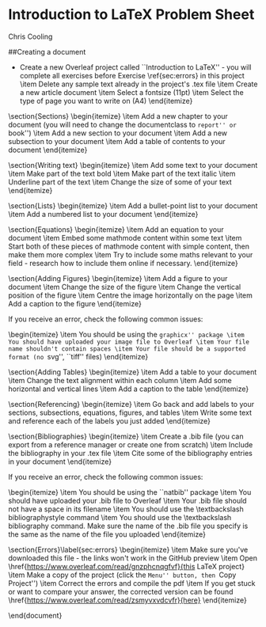 # Introduction to LaTeX Problem Sheet
Chris Cooling

##Creating a document
* Create a new Overleaf project called ``Introduction to LaTeX'' - you will complete all exercises before Exercise \ref{sec:errors} in this project
\item Delete any sample text already in the project's .tex file
\item Create a new article document
\item Select a fontsize (11pt)
\item Select the type of page you want to write on (A4)
\end{itemize}

\section{Sections}
\begin{itemize}
\item Add a new chapter to your document (you will need to change the documentclass to ``report'' or ``book'')
\item Add a new section to your document
\item Add a new subsection to your document
\item Add a table of contents to your document
\end{itemize}

\section{Writing text}
\begin{itemize}
\item Add some text to your document
\item Make part of the text bold
\item Make part of the text italic
\item Underline part of the text
\item Change the size of some of your text
\end{itemize}

\section{Lists}
\begin{itemize}
\item Add a bullet-point list to your document
\item Add a numbered list to your document
\end{itemize}

\section{Equations}
\begin{itemize}
\item Add an equation to your document
\item Embed some mathmode content within some text
\item Start both of these pieces of mathmode content with simple content, then make them more complex
\item Try to include some maths relevant to your field - research how to include them online if necessary.
\end{itemize}

\section{Adding Figures}
\begin{itemize}
\item Add a figure to your document
\item Change the size of the figure
\item Change the vertical position of the figure
\item Centre the image horizontally on the page
\item Add a caption to the figure
\end{itemize}

If you receive an error, check the following common issues:

\begin{itemize}
\item You should be using the ``graphicx'' package
\item You should have uploaded your image file to Overleaf
\item Your file name shouldn't contain spaces
\item Your file should be a supported format (no ``svg'', ``tiff'' files)
\end{itemize}

\section{Adding Tables}
\begin{itemize}
\item Add a table to your document
\item Change the text alignment within each column
\item Add some horizontal and vertical lines
\item Add a caption to the table
\end{itemize}

\section{Referencing}
\begin{itemize}
\item Go back and add labels to your sections, subsections, equations, figures, and tables
\item Write some text and reference each of the labels you just added
\end{itemize}

\section{Bibliographies}
\begin{itemize}
\item Create a .bib file (you can export from a reference manager or create one from scratch)
\item Include the bibliography in your .tex file
\item Cite some of the bibliography entries in your document
\end{itemize}

If you receive an error, check the following common issues:

\begin{itemize}
\item You should be using the ``natbib'' package
\item You should have uploaded your .bib file to Overleaf
\item Your .bib file should not have a space in its filename
\item You should use the \textbackslash bibliographystyle command
\item You should use the \textbackslash  bibliography command. Make sure the name of the .bib file you specify is the same as the name of the file you uploaded
\end{itemize}

\section{Errors}\label{sec:errors}
\begin{itemize}
\item Make sure you've downloaded this file - the links won't work in the GitHub preview
\item Open \href{https://www.overleaf.com/read/gnzphcnqgfvf}{this LaTeX project}
\item Make a copy of the project (click the ``Menu'' button, then ``Copy Project'')
\item Correct the errors and compile the pdf
\item If you get stuck or want to compare your answer, the corrected version can be found \href{https://www.overleaf.com/read/zsmyvxvdcvfr}{here}
\end{itemize}

\end{document}
